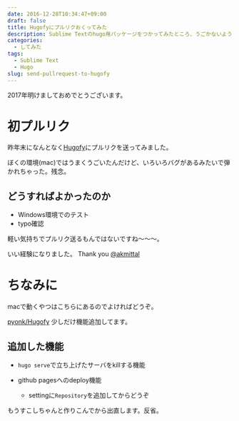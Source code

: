 ```yaml
---
date: 2016-12-28T10:34:47+09:00
draft: false
title: Hugofyにプルリクおくってみた
description: Sublime Textのhugo用パッケージをつかってみたところ、うごかないようだったのでプルリク送ってみた。
categories:
  - してみた
tags:
  - Sublime Text
  - Hugo
slug: send-pullrequest-to-hugofy
---
```

2017年明けましておめでとうございます。

# 初プルリク

昨年末になんとなく[Hugofy](https://github.com/akmittal/Hugofy)にプルリクを送ってみました。

ぼくの環境(mac)ではうまくうごいたんだけど、いろいろバグがあるみたいで弾かれちゃった。残念。

## どうすればよかったのか

* Windows環境でのテスト
* typo確認

軽い気持ちでプルリク送るもんではないですね〜〜〜。

いい経験になりました。
Thank you [@akmittal](https://github.com/akmittal)



# ちなみに
macで動くやつはこちらにあるのでよければどうぞ。

[pyonk/Hugofy](https://github.com/pyonk/Hugofy)
少しだけ機能追加してます。

## 追加した機能
* `hugo serve`で立ち上げたサーバをkillする機能

* github pagesへのdeploy機能
    * settingに`Repository`を追加してからどうぞ


もうすこしちゃんと作りこんでから出直します。反省。

